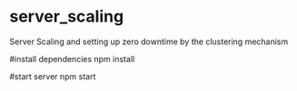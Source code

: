 # server_scaling
Server Scaling and setting up zero downtime by the clustering mechanism

#install dependencies
npm install

#start server
npm start
